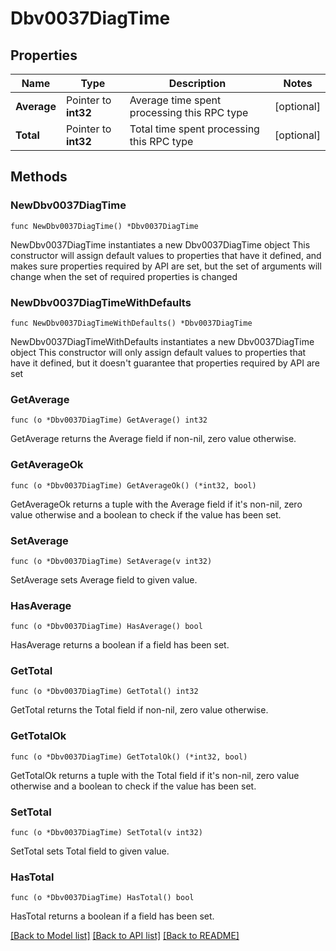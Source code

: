 # Dbv0037DiagTime

## Properties

Name | Type | Description | Notes
------------ | ------------- | ------------- | -------------
**Average** | Pointer to **int32** | Average time spent processing this RPC type | [optional] 
**Total** | Pointer to **int32** | Total time spent processing this RPC type | [optional] 

## Methods

### NewDbv0037DiagTime

`func NewDbv0037DiagTime() *Dbv0037DiagTime`

NewDbv0037DiagTime instantiates a new Dbv0037DiagTime object
This constructor will assign default values to properties that have it defined,
and makes sure properties required by API are set, but the set of arguments
will change when the set of required properties is changed

### NewDbv0037DiagTimeWithDefaults

`func NewDbv0037DiagTimeWithDefaults() *Dbv0037DiagTime`

NewDbv0037DiagTimeWithDefaults instantiates a new Dbv0037DiagTime object
This constructor will only assign default values to properties that have it defined,
but it doesn't guarantee that properties required by API are set

### GetAverage

`func (o *Dbv0037DiagTime) GetAverage() int32`

GetAverage returns the Average field if non-nil, zero value otherwise.

### GetAverageOk

`func (o *Dbv0037DiagTime) GetAverageOk() (*int32, bool)`

GetAverageOk returns a tuple with the Average field if it's non-nil, zero value otherwise
and a boolean to check if the value has been set.

### SetAverage

`func (o *Dbv0037DiagTime) SetAverage(v int32)`

SetAverage sets Average field to given value.

### HasAverage

`func (o *Dbv0037DiagTime) HasAverage() bool`

HasAverage returns a boolean if a field has been set.

### GetTotal

`func (o *Dbv0037DiagTime) GetTotal() int32`

GetTotal returns the Total field if non-nil, zero value otherwise.

### GetTotalOk

`func (o *Dbv0037DiagTime) GetTotalOk() (*int32, bool)`

GetTotalOk returns a tuple with the Total field if it's non-nil, zero value otherwise
and a boolean to check if the value has been set.

### SetTotal

`func (o *Dbv0037DiagTime) SetTotal(v int32)`

SetTotal sets Total field to given value.

### HasTotal

`func (o *Dbv0037DiagTime) HasTotal() bool`

HasTotal returns a boolean if a field has been set.


[[Back to Model list]](../README.md#documentation-for-models) [[Back to API list]](../README.md#documentation-for-api-endpoints) [[Back to README]](../README.md)


